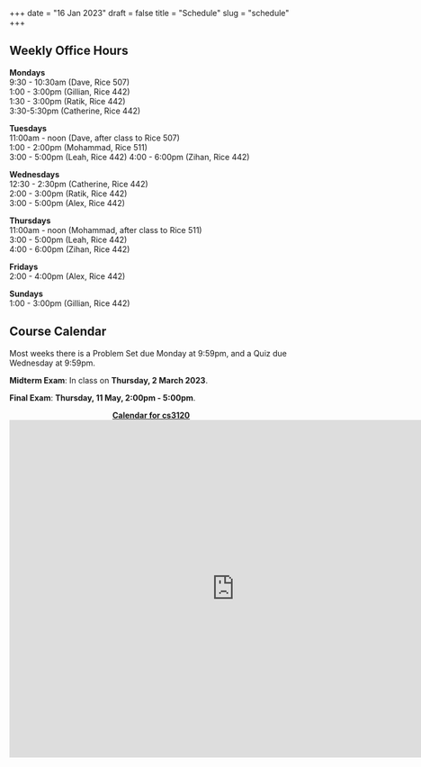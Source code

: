 +++
date = "16 Jan 2023"
draft = false
title = "Schedule"
slug = "schedule"
+++

## Weekly Office Hours

**Mondays**  
9:30 - 10:30am (Dave, Rice 507)  
1:00 - 3:00pm (Gillian, Rice 442)  
1:30 - 3:00pm (Ratik, Rice 442)  
3:30-5:30pm (Catherine, Rice 442)  

**Tuesdays**  
11:00am - noon (Dave, after class to Rice 507)  
1:00 - 2:00pm (Mohammad, Rice 511)  
3:00 - 5:00pm (Leah, Rice 442)
4:00 - 6:00pm (Zihan, Rice 442)

**Wednesdays**  
12:30 - 2:30pm (Catherine, Rice 442)  
2:00 - 3:00pm (Ratik, Rice 442)  
3:00 - 5:00pm (Alex, Rice 442)  

**Thursdays**  
11:00am - noon (Mohammad, after class to Rice 511)  
3:00 - 5:00pm (Leah, Rice 442)  
4:00 - 6:00pm (Zihan, Rice 442)

**Fridays**  
2:00 - 4:00pm (Alex, Rice 442)

**Sundays**  
1:00 - 3:00pm (Gillian, Rice 442)

## Course Calendar

Most weeks there is a Problem Set due Monday at 9:59pm, and a Quiz due Wednesday at 9:59pm.

**Midterm Exam**: In class on **Thursday, 2 March 2023**.

**Final Exam**: **Thursday, 11 May, 2:00pm - 5:00pm**.

   <center>
<a href="https://calendar.google.com/calendar/embed?src=d2af9055ec4c15b05e185e3b6e80a786ea2202dddcea9f48a3dd60604348b9a1%40group.calendar.google.com&ctz=America%2FNew_York">
<b>Calendar for cs3120</b></a>
   </center>

<center>
<iframe src="https://calendar.google.com/calendar/embed?src=d2af9055ec4c15b05e185e3b6e80a786ea2202dddcea9f48a3dd60604348b9a1%40group.calendar.google.com&ctz=America%2FNew_York" style="border: 0" width="800" height="600" frameborder="0" scrolling="no"></iframe>
</center>



   




